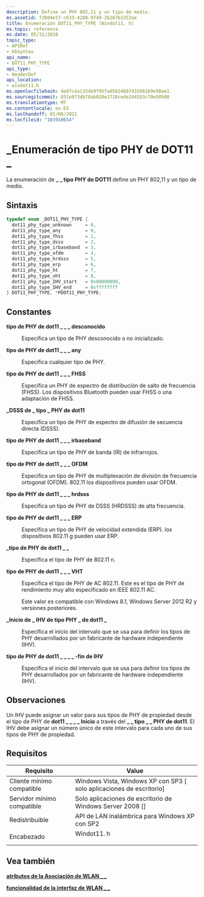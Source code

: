 ```yaml
---
description: Define un PHY 802,11 y un tipo de medio.
ms.assetid: f3804e57-c633-4288-9749-2b267b1353ae
title: Enumeración DOT11_PHY_TYPE (Windot11. h)
ms.topic: reference
ms.date: 05/31/2018
topic_type:
- APIRef
- kbSyntax
api_name:
- DOT11_PHY_TYPE
api_type:
- HeaderDef
api_location:
- windot11.h
ms.openlocfilehash: 4e8fc4a1154b9f95fad5024607435861b9e98ae1
ms.sourcegitcommit: 831e8f3db78ab820e1710cede244553c70e50500
ms.translationtype: MT
ms.contentlocale: es-ES
ms.lasthandoff: 01/08/2021
ms.locfileid: "103910654"
---
```

# <a name="dot11_phy_type-enumeration"></a>\_Enumeración de tipo PHY de DOT11 \_

La enumeración de **\_ \_ tipo PHY de DOT11** define un PHY 802,11 y un tipo de medio.

## <a name="syntax"></a>Sintaxis


```C++
typedef enum _DOT11_PHY_TYPE { 
  dot11_phy_type_unknown     = 0,
  dot11_phy_type_any         = 0,
  dot11_phy_type_fhss        = 1,
  dot11_phy_type_dsss        = 2,
  dot11_phy_type_irbaseband  = 3,
  dot11_phy_type_ofdm        = 4,
  dot11_phy_type_hrdsss      = 5,
  dot11_phy_type_erp         = 6,
  dot11_phy_type_ht          = 7,
  dot11_phy_type_vht         = 8,
  dot11_phy_type_IHV_start   = 0x80000000,
  dot11_phy_type_IHV_end     = 0xffffffff
} DOT11_PHY_TYPE, *PDOT11_PHY_TYPE;
```



## <a name="constants"></a>Constantes

<dl> <dt>

<span id="dot11_phy_type_unknown"></span><span id="DOT11_PHY_TYPE_UNKNOWN"></span>**tipo de PHY de dot11 \_ \_ \_ desconocido**
</dt> <dd>

Especifica un tipo de PHY desconocido o no inicializado.

</dd> <dt>

<span id="dot11_phy_type_any"></span><span id="DOT11_PHY_TYPE_ANY"></span>**tipo de PHY de dot11 \_ \_ \_ any**
</dt> <dd>

Especifica cualquier tipo de PHY.

</dd> <dt>

<span id="dot11_phy_type_fhss"></span><span id="DOT11_PHY_TYPE_FHSS"></span>**tipo de PHY de dot11 \_ \_ \_ FHSS**
</dt> <dd>

Especifica un PHY de espectro de distribución de salto de frecuencia (FHSS). Los dispositivos Bluetooth pueden usar FHSS o una adaptación de FHSS.

</dd> <dt>

<span id="dot11_phy_type_dsss"></span><span id="DOT11_PHY_TYPE_DSSS"></span>**\_DSSS de \_ tipo \_ PHY de dot11**
</dt> <dd>

Especifica un tipo de PHY de espectro de difusión de secuencia directa (DSSS).

</dd> <dt>

<span id="dot11_phy_type_irbaseband"></span><span id="DOT11_PHY_TYPE_IRBASEBAND"></span>**tipo de PHY de dot11 \_ \_ \_ irbaseband**
</dt> <dd>

Especifica un tipo de PHY de banda (IR) de infrarrojos.

</dd> <dt>

<span id="dot11_phy_type_ofdm"></span><span id="DOT11_PHY_TYPE_OFDM"></span>**tipo de PHY de dot11 \_ \_ \_ OFDM**
</dt> <dd>

Especifica un tipo de PHY de multiplexación de división de frecuencia ortogonal (OFDM). 802.11 los dispositivos pueden usar OFDM.

</dd> <dt>

<span id="dot11_phy_type_hrdsss"></span><span id="DOT11_PHY_TYPE_HRDSSS"></span>**tipo de PHY de dot11 \_ \_ \_ hrdsss**
</dt> <dd>

Especifica un tipo de PHY de DSSS (HRDSSS) de alta frecuencia.

</dd> <dt>

<span id="dot11_phy_type_erp"></span><span id="DOT11_PHY_TYPE_ERP"></span>**tipo de PHY de dot11 \_ \_ \_ ERP**
</dt> <dd>

Especifica un tipo de PHY de velocidad extendida (ERP). los dispositivos 802.11 g pueden usar ERP.

</dd> <dt>

<span id="dot11_phy_type_ht"></span><span id="DOT11_PHY_TYPE_HT"></span>**\_tipo de PHY de dot11 \_ \_**
</dt> <dd>

Especifica el tipo de PHY de 802.11 n.

</dd> <dt>

<span id="dot11_phy_type_vht"></span><span id="DOT11_PHY_TYPE_VHT"></span>**tipo de PHY de dot11 \_ \_ \_ VHT**
</dt> <dd>

Especifica el tipo de PHY de AC 802.11. Este es el tipo de PHY de rendimiento muy alto especificado en IEEE 802.11 AC.

Este valor es compatible con Windows 8.1, Windows Server 2012 R2 y versiones posteriores.

</dd> <dt>

<span id="dot11_phy_type_IHV_start"></span><span id="dot11_phy_type_ihv_start"></span><span id="DOT11_PHY_TYPE_IHV_START"></span>**\_Inicio de \_ IHV de tipo PHY \_ de dot11 \_**
</dt> <dd>

Especifica el inicio del intervalo que se usa para definir los tipos de PHY desarrollados por un fabricante de hardware independiente (IHV).

</dd> <dt>

<span id="dot11_phy_type_IHV_end"></span><span id="dot11_phy_type_ihv_end"></span><span id="DOT11_PHY_TYPE_IHV_END"></span>**tipo de PHY de dot11 \_ \_ \_ \_ -fin de IHV**
</dt> <dd>

Especifica el inicio del intervalo que se usa para definir los tipos de PHY desarrollados por un fabricante de hardware independiente (IHV).

</dd> </dl>

## <a name="remarks"></a>Observaciones

Un IHV puede asignar un valor para sus tipos de PHY de propiedad desde el tipo de PHY de **dot11 \_ \_ \_ \_ Inicio** a través del **\_ \_ tipo \_ \_ PHY de dot11**. El IHV debe asignar un número único de este intervalo para cada uno de sus tipos de PHY de propiedad.

## <a name="requirements"></a>Requisitos



| Requisito | Value |
|-------------------------------------|---------------------------------------------------------------------------------------|
| Cliente mínimo compatible<br/> | Windows Vista, Windows XP con SP3 \[ solo aplicaciones de escritorio\]<br/>                   |
| Servidor mínimo compatible<br/> | Solo aplicaciones de escritorio de Windows Server 2008 \[\]<br/>                                  |
| Redistribuible<br/>          | API de LAN inalámbrica para Windows XP con SP2<br/>                                   |
| Encabezado<br/>                   | <dl> <dt>Windot11. h</dt> </dl> |



## <a name="see-also"></a>Vea también

<dl> <dt>

[**atributos de la Asociación de WLAN \_ \_**](/windows/desktop/api/wlanapi/ns-wlanapi-wlan_association_attributes)
</dt> <dt>

[**funcionalidad de la interfaz de WLAN \_ \_**](/windows/desktop/api/wlanapi/ns-wlanapi-wlan_interface_capability)
</dt> </dl>

 

 




